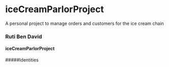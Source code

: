 # iceCreamParlorProject
A personal project to manage orders and customers for the ice cream chain
### Ruti Ben David
#### iceCreamParlorProject
#####Identities
